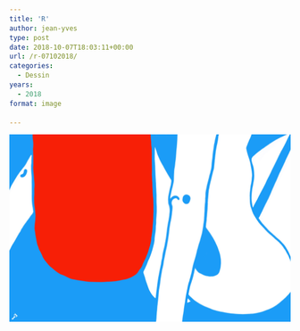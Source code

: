 ```yaml
---
title: 'R'
author: jean-yves
type: post
date: 2018-10-07T18:03:11+00:00
url: /r-07102018/
categories:
  - Dessin
years:
  - 2018
format: image

---
```

![R #07102018](./img_0122.jpg)